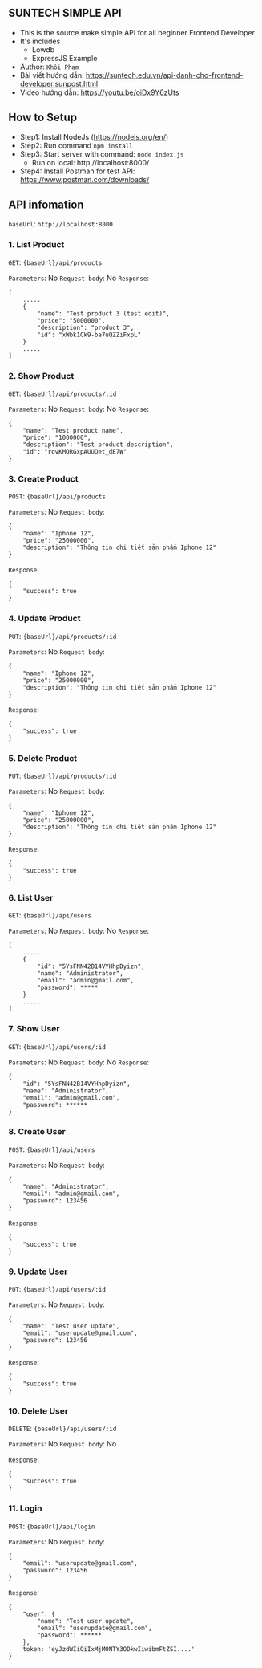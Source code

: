 ## SUNTECH SIMPLE API
- This is the source make simple API for all beginner Frontend Developer
- It's includes
    - Lowdb
    - ExpressJS Example
- Author: `Khôi Pham`
- Bài viết hướng dẫn: https://suntech.edu.vn/api-danh-cho-frontend-developer.sunpost.html
- Video hướng dẫn: https://youtu.be/oiDx9Y6zUts

## How to Setup
- Step1: Install NodeJs (https://nodejs.org/en/)
- Step2: Run command ```npm install```
- Step3: Start server with command: ```node index.js```
    - Run on local: http://localhost:8000/
- Step4: Install Postman for test API: https://www.postman.com/downloads/

## API infomation
`baseUrl`: `http://localhost:8000`
### 1. List Product

`GET`: `{baseUrl}/api/products`

`Parameters`: No
`Request body`: No
`Response`:
```
[
    .....
    {
        "name": "Test product 3 (test edit)",
        "price": "5000000",
        "description": "product 3",
        "id": "xWbk1Ck9-ba7uQZZiFxpL"
    }
    .....
]
```

### 2. Show Product

`GET`: `{baseUrl}/api/products/:id`

`Parameters`: No
`Request body`: No
`Response`:
```
{
    "name": "Test product name",
    "price": "1000000",
    "description": "Test product description",
    "id": "rovKMQRGxpAUUQet_dE7W"
}
```

### 3. Create Product

`POST`: `{baseUrl}/api/products`

`Parameters`: No
`Request body`:
```
{
    "name": "Iphone 12",
    "price": "25000000",
    "description": "Thông tin chi tiết sản phẩm Iphone 12"
}
```
`Response`:
```
{
    "success": true
}
```

### 4. Update Product

`PUT`: `{baseUrl}/api/products/:id`

`Parameters`: No
`Request body`:
```
{
    "name": "Iphone 12",
    "price": "25000000",
    "description": "Thông tin chi tiết sản phẩm Iphone 12"
}
```
`Response`:
```
{
    "success": true
}
```

### 5. Delete Product

`PUT`: `{baseUrl}/api/products/:id`

`Parameters`: No
`Request body`:
```
{
    "name": "Iphone 12",
    "price": "25000000",
    "description": "Thông tin chi tiết sản phẩm Iphone 12"
}
```
`Response`:
```
{
    "success": true
}
```

### 6. List User

`GET`: `{baseUrl}/api/users`

`Parameters`: No
`Request body`: No
`Response`:
```
[
    .....
    {
        "id": "5YsFNN42B14VYHhpDyizn",
        "name": "Administrator",
        "email": "admin@gmail.com",
        "password": *****
    }
    .....
]
```

### 7. Show User

`GET`: `{baseUrl}/api/users/:id`

`Parameters`: No
`Request body`: No
`Response`:
```
{
    "id": "5YsFNN42B14VYHhpDyizn",
    "name": "Administrator",
    "email": "admin@gmail.com",
    "password": ******
}
```

### 8. Create User

`POST`: `{baseUrl}/api/users`

`Parameters`: No
`Request body`:
```
{
    "name": "Administrator",
    "email": "admin@gmail.com",
    "password": 123456
}
```

`Response`:
```
{
    "success": true
}
```

### 9. Update User

`PUT`: `{baseUrl}/api/users/:id`

`Parameters`: No
`Request body`:
```
{
    "name": "Test user update",
    "email": "userupdate@gmail.com",
    "password": 123456
}
```

`Response`:
```
{
    "success": true
}
```

### 10. Delete User

`DELETE`: `{baseUrl}/api/users/:id`

`Parameters`: No
`Request body`: No

`Response`:
```
{
    "success": true
}
```

### 11. Login

`POST`: `{baseUrl}/api/login`

`Parameters`: No
`Request body`:
```
{
    "email": "userupdate@gmail.com",
    "password": 123456
}
```

`Response`:
```
{
    "user": {
        "name": "Test user update",
        "email": "userupdate@gmail.com",
        "password": ******
    },
    token: 'eyJzdWIiOiIxMjM0NTY3ODkwIiwibmFtZSI....'
}
```
